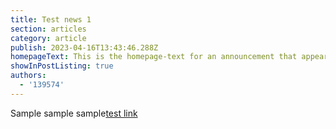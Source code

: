 ```yaml
---
title: Test news 1
section: articles
category: article
publish: 2023-04-16T13:43:46.288Z
homepageText: This is the homepage-text for an announcement that appears on the homepage.
showInPostListing: true
authors:
  - '139574'
---
```


Sample sample sample[test link](https://woah.com)
